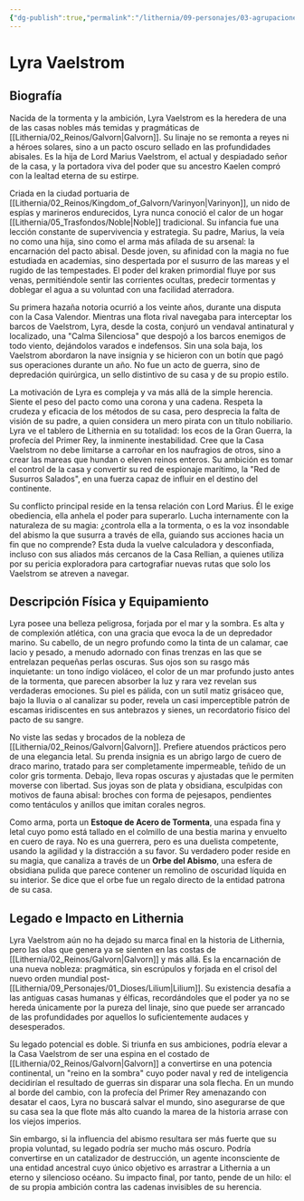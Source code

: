 ```yaml
---
{"dg-publish":true,"permalink":"/lithernia/09-personajes/03-agrupaciones/casa-vaelstrom/lyra-vaelstrom/","tags":["[lithernia","personajes","Casa Vaelstrom","hechicera","Galvorn"]}
---
```


# Lyra Vaelstrom

## Biografía

Nacida de la tormenta y la ambición, Lyra Vaelstrom es la heredera de una de las casas nobles más temidas y pragmáticas de [[Lithernia/02_Reinos/Galvorn\|Galvorn]]. Su linaje no se remonta a reyes ni a héroes solares, sino a un pacto oscuro sellado en las profundidades abisales. Es la hija de Lord Marius Vaelstrom, el actual y despiadado señor de la casa, y la portadora viva del poder que su ancestro Kaelen compró con la lealtad eterna de su estirpe.

Criada en la ciudad portuaria de [[Lithernia/02_Reinos/Kingdom_of_Galvorn/Varinyon\|Varinyon]], un nido de espías y marineros endurecidos, Lyra nunca conoció el calor de un hogar [[Lithernia/05_Trasfondos/Noble\|Noble]] tradicional. Su infancia fue una lección constante de supervivencia y estrategia. Su padre, Marius, la veía no como una hija, sino como el arma más afilada de su arsenal: la encarnación del pacto abisal. Desde joven, su afinidad con la magia no fue estudiada en academias, sino despertada por el susurro de las mareas y el rugido de las tempestades. El poder del kraken primordial fluye por sus venas, permitiéndole sentir las corrientes ocultas, predecir tormentas y doblegar el agua a su voluntad con una facilidad aterradora.

Su primera hazaña notoria ocurrió a los veinte años, durante una disputa con la Casa Valendor. Mientras una flota rival navegaba para interceptar los barcos de Vaelstrom, Lyra, desde la costa, conjuró un vendaval antinatural y localizado, una "Calma Silenciosa" que despojó a los barcos enemigos de todo viento, dejándolos varados e indefensos. Sin una sola baja, los Vaelstrom abordaron la nave insignia y se hicieron con un botín que pagó sus operaciones durante un año. No fue un acto de guerra, sino de depredación quirúrgica, un sello distintivo de su casa y de su propio estilo.

La motivación de Lyra es compleja y va más allá de la simple herencia. Siente el peso del pacto como una corona y una cadena. Respeta la crudeza y eficacia de los métodos de su casa, pero desprecia la falta de visión de su padre, a quien considera un mero pirata con un título nobiliario. Lyra ve el tablero de Lithernia en su totalidad: los ecos de la Gran Guerra, la profecía del Primer Rey, la inminente inestabilidad. Cree que la Casa Vaelstrom no debe limitarse a carroñar en los naufragios de otros, sino a crear las mareas que hundan o eleven reinos enteros. Su ambición es tomar el control de la casa y convertir su red de espionaje marítimo, la "Red de Susurros Salados", en una fuerza capaz de influir en el destino del continente.

Su conflicto principal reside en la tensa relación con Lord Marius. Él le exige obediencia, ella anhela el poder para superarlo. Lucha internamente con la naturaleza de su magia: ¿controla ella a la tormenta, o es la voz insondable del abismo la que susurra a través de ella, guiando sus acciones hacia un fin que no comprende? Esta duda la vuelve calculadora y desconfiada, incluso con sus aliados más cercanos de la Casa Rellian, a quienes utiliza por su pericia exploradora para cartografiar nuevas rutas que solo los Vaelstrom se atreven a navegar.

## Descripción Física y Equipamiento

Lyra posee una belleza peligrosa, forjada por el mar y la sombra. Es alta y de complexión atlética, con una gracia que evoca la de un depredador marino. Su cabello, de un negro profundo como la tinta de un calamar, cae lacio y pesado, a menudo adornado con finas trenzas en las que se entrelazan pequeñas perlas oscuras. Sus ojos son su rasgo más inquietante: un tono índigo violáceo, el color de un mar profundo justo antes de la tormenta, que parecen absorber la luz y rara vez revelan sus verdaderas emociones. Su piel es pálida, con un sutil matiz grisáceo que, bajo la lluvia o al canalizar su poder, revela un casi imperceptible patrón de escamas iridiscentes en sus antebrazos y sienes, un recordatorio físico del pacto de su sangre.

No viste las sedas y brocados de la nobleza de [[Lithernia/02_Reinos/Galvorn\|Galvorn]]. Prefiere atuendos prácticos pero de una elegancia letal. Su prenda insignia es un abrigo largo de cuero de draco marino, tratado para ser completamente impermeable, teñido de un color gris tormenta. Debajo, lleva ropas oscuras y ajustadas que le permiten moverse con libertad. Sus joyas son de plata y obsidiana, esculpidas con motivos de fauna abisal: broches con forma de pejesapos, pendientes como tentáculos y anillos que imitan corales negros.

Como arma, porta un **Estoque de Acero de Tormenta**, una espada fina y letal cuyo pomo está tallado en el colmillo de una bestia marina y envuelto en cuero de raya. No es una guerrera, pero es una duelista competente, usando la agilidad y la distracción a su favor. Su verdadero poder reside en su magia, que canaliza a través de un **Orbe del Abismo**, una esfera de obsidiana pulida que parece contener un remolino de oscuridad líquida en su interior. Se dice que el orbe fue un regalo directo de la entidad patrona de su casa.

## Legado e Impacto en Lithernia

Lyra Vaelstrom aún no ha dejado su marca final en la historia de Lithernia, pero las olas que genera ya se sienten en las costas de [[Lithernia/02_Reinos/Galvorn\|Galvorn]] y más allá. Es la encarnación de una nueva nobleza: pragmática, sin escrúpulos y forjada en el crisol del nuevo orden mundial post-[[Lithernia/09_Personajes/01_Dioses/Lilium\|Lilium]]. Su existencia desafía a las antiguas casas humanas y élficas, recordándoles que el poder ya no se hereda únicamente por la pureza del linaje, sino que puede ser arrancado de las profundidades por aquellos lo suficientemente audaces y desesperados.

Su legado potencial es doble. Si triunfa en sus ambiciones, podría elevar a la Casa Vaelstrom de ser una espina en el costado de [[Lithernia/02_Reinos/Galvorn\|Galvorn]] a convertirse en una potencia continental, un "reino en la sombra" cuyo poder naval y red de inteligencia decidirían el resultado de guerras sin disparar una sola flecha. En un mundo al borde del cambio, con la profecía del Primer Rey amenazando con desatar el caos, Lyra no buscará salvar el mundo, sino asegurarse de que su casa sea la que flote más alto cuando la marea de la historia arrase con los viejos imperios.

Sin embargo, si la influencia del abismo resultara ser más fuerte que su propia voluntad, su legado podría ser mucho más oscuro. Podría convertirse en un catalizador de destrucción, un agente inconsciente de una entidad ancestral cuyo único objetivo es arrastrar a Lithernia a un eterno y silencioso océano. Su impacto final, por tanto, pende de un hilo: el de su propia ambición contra las cadenas invisibles de su herencia.
